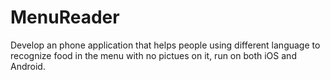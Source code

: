# MenuReader
Develop an phone application that helps people using different language to recognize food in the menu with no pictues on it, run on both iOS and Android.
